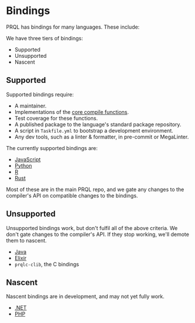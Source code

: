 # Bindings

PRQL has bindings for many languages. These include:

We have three tiers of bindings:

- Supported
- Unsupported
- Nascent

## Supported

Supported bindings require:

- A maintainer.
- Implementations of the
  [core compile functions](https://docs.rs/prql-compiler/latest/prql_compiler/#functions).
- Test coverage for these functions.
- A published package to the language's standard package repository.
- A script in `Taskfile.yml` to bootstrap a development environment.
- Any dev tools, such as a linter & formatter, in pre-commit or MegaLinter.

The currently supported bindings are:

- [JavaScript](./javascript.md)
- [Python](./python.md)
- [R](./r.md)
- [Rust](./rust.md)

Most of these are in the main PRQL repo, and we gate any changes to the
compiler's API on compatible changes to the bindings.

## Unsupported

Unsupported bindings work, but don't fulfil all of the above criteria. We don't
gate changes to the compiler's API. If they stop working, we'll demote them to
nascent.

- [Java](./java.md)
- [Elixir](./elixir.md)
- `prqlc-clib`, the C bindings

## Nascent

Nascent bindings are in development, and may not yet fully work.

- [.NET](./dotnet.md)
- [PHP](./php.md)
